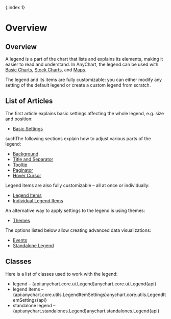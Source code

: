 {:index 1}
# Overview

## Overview

A legend is a part of the chart that lists and explains its elements, making it easier to read and understand. In AnyChart, the legend can be used with [Basic Charts](../../Basic_Charts/General_Settings#legend), [Stock Charts](../../Stock_Charts/Legend), and [Maps](../../Maps/Legend).

The legend and its items are fully customizable: you can either modify any setting of the default legend or create a custom legend from scratch.

## List of Articles

The first article explains basic settings affecting the whole legend, e.g. size and position:

* [Basic Settings](Basic_Settings)

suchThe following sections explain how to adjust various parts of the legend:

* [Background](Background)
* [Title and Separator](Title_and_Separator)
* [Tooltip](Tooltip)
* [Paginator](Paginator)
* [Hover Cursor](Hover_Cursor)

Legend items are also fully customizable – all at once or individually:

* [Legend Items](Legend_Items)
* [Individual Legend Items](Individual_Legend_Items)

An alternative way to apply settings to the legend is using themes:

* [Themes](Themes)

The options listed below allow creating advanced data visualizations:

* [Events](Events)
* [Standalone Legend](Standalone_Legend)

## Classes

Here is a list of classes used to work with the legend: 

* legend – {api:anychart.core.ui.Legend}anychart.core.ui.Legend{api}
* legend items – {api:anychart.core.utils.LegendItemSettings}anychart.core.utils.LegendItemSettings{api}
* standalone legend – {api:anychart.standalones.Legend}anychart.standalones.Legend{api}
